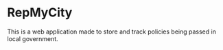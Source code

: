 # RepMyCity
This is a web application made to store and track policies being passed in local government.
